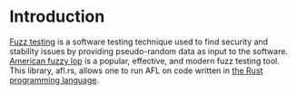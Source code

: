 # Introduction

[Fuzz testing][] is a software testing technique used to find security and stability issues by providing pseudo-random data as input to the software. [American fuzzy lop][american-fuzzy-lop] is a popular, effective, and modern fuzz testing tool. This library, afl.rs, allows one to run AFL on code written in [the Rust programming language][rust].

[american-fuzzy-lop]: http://lcamtuf.coredump.cx/afl/
[Fuzz testing]: https://en.wikipedia.org/wiki/Fuzz_testing
[Rust]: https://www.rust-lang.org
